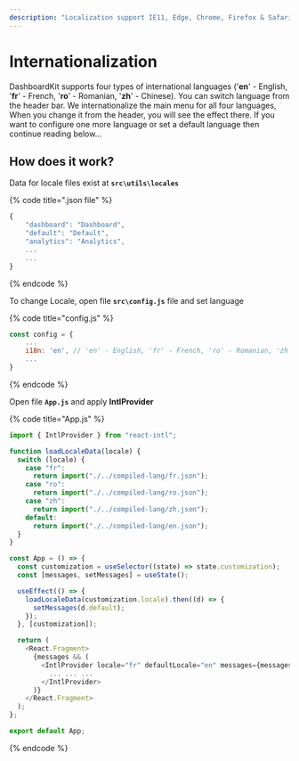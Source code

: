 ```yaml
---
description: "Localization support IE11, Edge, Chrome, Firefox & Safari."
---
```


# Internationalization

DashboardKit supports four types of international languages \('**en**' - English, '**fr**' - French, '**ro**' - Romanian, '**zh**' - Chinese\). You can switch language from the header bar. We internationalize the main menu for all four languages, When you change it from the header, you will see the effect there. If you want to configure one more language or set a default language then continue reading below...

## How does it work?

Data for locale files exist at **`src\utils\locales`**

{% code title=".json file" %}

```javascript
{
    "dashboard": "Dashboard",
    "default": "Default",
    "analytics": "Analytics",
    ...
    ...
}
```

{% endcode %}

To change Locale, open file **`src\config.js`** file and set language

{% code title="config.js" %}

```javascript
const config = {
    ...
    i18n: 'en', // 'en' - English, 'fr' - French, 'ro' - Romanian, 'zh' - Chinese
    ...
}
```

{% endcode %}

Open file **`App.js`** and apply **IntlProvider**

{% code title="App.js" %}

```javascript
import { IntlProvider } from "react-intl";

function loadLocaleData(locale) {
  switch (locale) {
    case "fr":
      return import("./../compiled-lang/fr.json");
    case "ro":
      return import("./../compiled-lang/ro.json");
    case "zh":
      return import("./../compiled-lang/zh.json");
    default:
      return import("./../compiled-lang/en.json");
  }
}

const App = () => {
  const customization = useSelector((state) => state.customization);
  const [messages, setMessages] = useState();

  useEffect(() => {
    loadLocaleData(customization.locale).then((d) => {
      setMessages(d.default);
    });
  }, [customization]);

  return (
    <React.Fragment>
      {messages && (
        <IntlProvider locale="fr" defaultLocale="en" messages={messages}>
          ... ... ...
        </IntlProvider>
      )}
    </React.Fragment>
  );
};

export default App;
```

{% endcode %}
